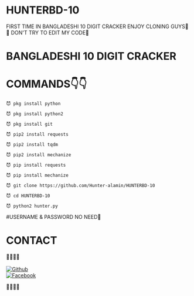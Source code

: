 # HUNTERBD-10
FIRST TIME IN       BANGLADESHI 10 DIGIT CRACKER       ENJOY CLONING GUYS🥰😍      DON'T TRY TO EDIT MY CODE🤧

# BANGLADESHI 10 DIGIT CRACKER

# COMMANDS👇👇
````
😈 pkg install python

😈 pkg install python2

😈 pkg install git

😈 pip2 install requests

😈 pip2 install tqdm

😈 pip2 install mechanize

😈 pip install requests

😈 pip install mechanize

😈 git clone https://github.com/Hunter-alamin/HUNTERBD-10

😈 cd HUNTERBD-10

😈 python2 hunter.py

````

#USERNAME & PASSWORD NO NEED🙂
# CONTACT
<b>🔰🔰🔰🔰</b> </br> <br>[![Github](https://img.shields.io/badge/Github-HUNTERBOY_ALAMIN-green?style=flat-square&logo=githublogoColor=blue&labelColor=blue)](https://github.com/Hunter-alamin)<br> [![Facebook](https://img.shields.io/badge/Facebook-HUNTERBOY_ALAMIN-yellow?style=flat-square&logo=facebooklogoColor=green&labelColor=red)](https://www.facebook.com/alaminkhan.60)

<b>🔰🔰🔰🔰<b>
